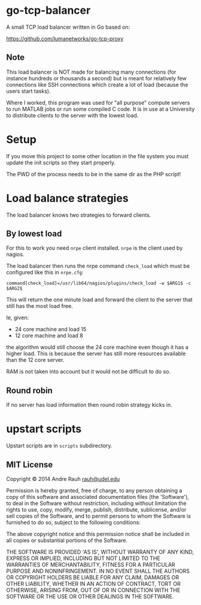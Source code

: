 # go-tcp-balancer

A small TCP load balancer written in Go based on:

https://github.com/lumanetworks/go-tcp-proxy

## Note

This load balancer is NOT made for balancing many connections (for instance
hundreds or thousands a second) but is meant for relatively few connections
like SSH connections which create a lot of load (because the users start
tasks).

Where I worked, this program was used for "all purpose" compute servers to run
MATLAB jobs or run some compiled C code. 
It is in use at a University to distribute clients to the server with the
lowest load.

# Setup
If you move this project to some other location in the file system you must
update the init scripts so they start properly.

The PWD of the process needs to be in the same dir as the PHP script!

# Load balance strategies
The load balancer knows two strategies to forward clients.

## By lowest load
For this to work you need `nrpe` client installed.
`nrpe` is the client used by nagios.

The load balancer then runs the nrpe command `check_load` which must be
configured like this in `nrpe.cfg`:

    command[check_load]=/usr/lib64/nagios/plugins/check_load -w $ARG1$ -c $ARG2$

This will return the one minute load and forward the client to the server that
still has the most load free.

Ie, given:

* 24 core machine and load 15 
* 12 core machine and load 8

the algorithm would still choose the 24 core machine even though it has a
higher load.
This is because the server has still more resources available than the 12 core
server.

RAM is not taken into account but it would not be difficult to do so.

## Round robin
If no server has load information then round robin strategy kicks in.

# upstart scripts
Upstart scripts are in `scripts` subdirectory.


## MIT License

Copyright © 2014 Andre Rauh <rauh@udel.edu>

Permission is hereby granted, free of charge, to any person obtaining
a copy of this software and associated documentation files (the
'Software'), to deal in the Software without restriction, including
without limitation the rights to use, copy, modify, merge, publish,
distribute, sublicense, and/or sell copies of the Software, and to
permit persons to whom the Software is furnished to do so, subject to
the following conditions:

The above copyright notice and this permission notice shall be
included in all copies or substantial portions of the Software.

THE SOFTWARE IS PROVIDED 'AS IS', WITHOUT WARRANTY OF ANY KIND,
EXPRESS OR IMPLIED, INCLUDING BUT NOT LIMITED TO THE WARRANTIES OF
MERCHANTABILITY, FITNESS FOR A PARTICULAR PURPOSE AND NONINFRINGEMENT.
IN NO EVENT SHALL THE AUTHORS OR COPYRIGHT HOLDERS BE LIABLE FOR ANY
CLAIM, DAMAGES OR OTHER LIABILITY, WHETHER IN AN ACTION OF CONTRACT,
TORT OR OTHERWISE, ARISING FROM, OUT OF OR IN CONNECTION WITH THE
SOFTWARE OR THE USE OR OTHER DEALINGS IN THE SOFTWARE.
